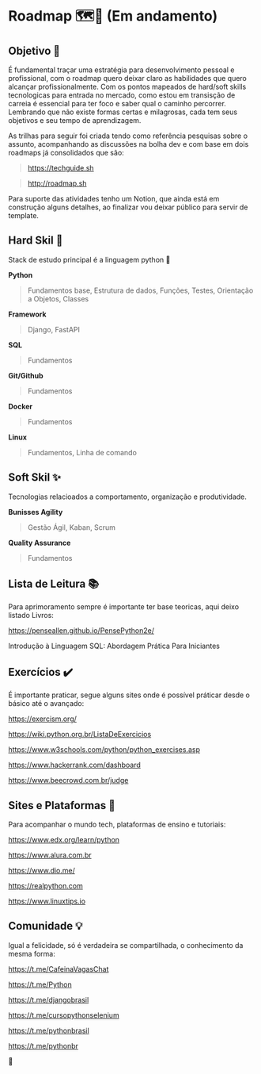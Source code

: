 # Roadmap 🗺️🔎 (Em andamento)

## Objetivo 📌
 É fundamental traçar uma estratégia para desenvolvimento pessoal e profissional, com o roadmap quero deixar claro as habilidades que quero alcançar profissionalmente. Com os pontos mapeados de hard/soft skills tecnologicas para entrada no mercado, como estou em transisção de carreia é essencial
para ter foco e saber qual o caminho percorrer. Lembrando que não existe formas certas e milagrosas, cada tem seus objetivos e seu tempo de aprendizagem.

 As trilhas para seguir foi criada tendo como referência pesquisas sobre o assunto, acompanhando as discussões na bolha dev e com base em dois roadmaps já consolidados que são:
 
 > https://techguide.sh

 > http://roadmap.sh

 Para suporte das atividades tenho um Notion, que ainda está em construção alguns detalhes, ao finalizar vou deixar público para servir de template.

## Hard Skil 🧰
Stack de estudo principal é a linguagem python 🐍

**Python**
> Fundamentos base,
> Estrutura de dados,
> Funções,
> Testes,
> Orientação a Objetos,
> Classes

**Framework**
> Django,
> FastAPI

**SQL**
> Fundamentos

**Git/Github**
> Fundamentos

**Docker**
> Fundamentos

**Linux**
> Fundamentos,
> Linha de comando


## Soft Skil ✨

Tecnologias relacioados a comportamento, organização e produtividade.

**Bunisses Agility**
> Gestão Ágil,
> Kaban, Scrum

**Quality Assurance**
> Fundamentos


## Lista de Leitura 📚
Para aprimoramento sempre é importante ter base teoricas, aqui deixo listado Livros:

https://penseallen.github.io/PensePython2e/ </p>
Introdução à Linguagem SQL: Abordagem Prática Para Iniciantes </p>

## Exercícios ✔️
É importante praticar, segue alguns sites onde é possível práticar desde o básico até o avançado:

https://exercism.org/ </p>
https://wiki.python.org.br/ListaDeExercicios </p>
https://www.w3schools.com/python/python_exercises.asp </p>
https://www.hackerrank.com/dashboard </p>
https://www.beecrowd.com.br/judge </p>

## Sites e Plataformas 🔗
Para acompanhar o mundo tech, plataformas de ensino e tutoriais:

https://www.edx.org/learn/python </p>
https://www.alura.com.br </p>
https://www.dio.me/ </p>
https://realpython.com </p>
https://www.linuxtips.io </p>


## Comunidade 💡
Igual a felicidade, só é verdadeira se compartilhada, o conhecimento da mesma forma:

https://t.me/CafeinaVagasChat </p>
https://t.me/Python </p>
https://t.me/djangobrasil </p>
https://t.me/cursopythonselenium </p>
https://t.me/pythonbrasil </p>
https://t.me/pythonbr </p>

🖖
